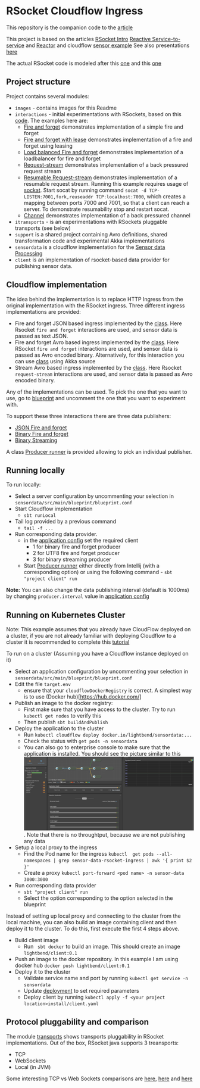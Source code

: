 # RSocket Cloudflow Ingress

This repository is the companion code to the [article](https://www.lightbend.com/blog/implementing-rsocket-ingress-in-cloudflow-part-1-getting-started)

This project is based on the articles [RSocket Intro](https://www.baeldung.com/rsocket)
[Reactive Service-to-service](https://dzone.com/articles/reactive-service-to-service-communication-with-rso-1)
and [Reactor](https://www.baeldung.com/reactor-core) and cloudflow [sensor example](https://github.com/lightbend/cloudflow/tree/master/examples/snippets/modules/ROOT/examples/sensor-data-scala)
See also presentations [here](https://www.youtube.com/watch?v=QJ3xw0MF-3U&list=PLQ4mEUUwQwBoGe4UX5mVbsNkt7DPk03Dl)

The actual RSocket code is modeled after this [one](https://github.com/b3rnoulli/rsocket-examples) and this [one](https://github.com/rsocket/rsocket-java/tree/develop/rsocket-examples/src/main/java/io/rsocket/examples/transport/tcp)


## Project structure
Project contains several modules:
* `images` - contains images for this Readme
* `interactions` - initial experimentations with RSockets, based on this [code](https://github.com/b3rnoulli/rsocket-examples).
The examples here are:
    * [Fire and forget](interactions/src/main/scala/com/lightbend/rsocket/examples/FireAndForgetClient.scala) 
    demonstrates implementation of a simple fire and forget
    * [Fire and forget with lease](interactions/src/main/scala/com/lightbend/rsocket/examples/FireAndForgetWithLeaseClient.scala) 
    demonstrates implementation of a fire and forget using leasing
    * [Load balanced Fire and forget](interactions/src/main/scala/com/lightbend/rsocket/examples/Multiserver.scala) 
    demonstrates implementation of a loadbalancer for fire and forget
    * [Request-stream](interactions/src/main/scala/com/lightbend/rsocket/examples/StreamingClient.scala) 
    demonstrates implementation of a back pressured request stream
    * [Resumable Request-stream](interactions/src/main/scala/com/lightbend/rsocket/examples/ResumableStreamingClient.scala) 
    demonstrates implementation of a resumable request stream. Running this example requires usage of [sockat](https://medium.com/@copyconstruct/socat-29453e9fc8a6).
    Start socat by running command `socat -d TCP-LISTEN:7001,fork,reuseaddr TCP:localhost:7000`, which creates a mapping between ports 7000 and 7001, so that a client
    can reach a server. To demonstrate resumability stop and restart socat.
    * [Channel](interactions/src/main/scala/com/lightbend/rsocket/examples/ChannelEchoClient.scala) 
    demonstrates implementation of a back pressured channel
* `itransports` - is an experimentations with RSockets pluggable transports (see below)
* `support` is a shared project containing Avro definitions, shared transformation code and experimental Akka implementations
* `sensordata` is a cloudflow implementation for the [Sensor data Processing](https://cloudflow.io/docs/current/get-started/hello-world-example.html)
* `client` is an implementation of rsocket-based data provider for publishing sensor data.

## Cloudflow implementation

The idea behind the implementation is to replace HTTP Ingress from the original implementation with the RSocket ingress.
Three different ingress implementations are provided:
* Fire and forget JSON based ingress implemented by the [class](sensordata/src/main/scala/com/lightbend/sensordata/rsocket/ingress/UTF8FireAndForget.scala).
Here Rsocket `fire and forget` interactions are used, and sensor data is passed as text JSON.
* Fire and forget Avro based ingress implemented by the [class](sensordata/src/main/scala/com/lightbend/sensordata/rsocket/ingress/BinaryFireAndForget.scala).
Here RSocket `fire and forget` interactions are used, and sensor data is passed as Avro encoded binary. Alternatively, for this interaction
you can use [class](sensordata/src/main/scala/com/lightbend/sensordata/rsocket/ingress/RSocketIngressSource.scala) using Akka source
* Stream Avro based ingress implemented by the [class](sensordata/src/main/scala/com/lightbend/sensordata/rsocket/ingress/BinaryRequestStream.scala).
Here Rsocket `request-stream` interactions are used, and sensor data is passed as Avro encoded binary. 

Any of the implementations can be used. To pick the one that you want to use, go to [blueprint](sensordata/src/main/blueprint/blueprint.conf)
and uncomment the one that you want to experiment with.

To support these three interactions there are three data publishers:
* [JSON Fire and forget](client/src/main/scala/com/lightbend/sensordata/producer/rsocket/UTF8FireAndForget.scala)
* [Binary Fire and forget](client/src/main/scala/com/lightbend/sensordata/producer/rsocket/BinaryFireAndForget.scala)
* [Binary Streaming](client/src/main/scala/com/lightbend/sensordata/producer/rsocket/BinaryRequestStream.scala)

A class [Producer runner](client/src/main/scala/com/lightbend/sensordata/producer/rsocket/ProducerRunner.scala) is provided allowing to 
pick an individual publisher.

## Running locally

To run locally:
* Select a server configuration by uncommenting your selection in `sensordata/src/main/blueprint/blueprint.conf`
* Start Cloudflow implementation
  * `sbt runLocal`
* Tail log provided by a previous command
    * `tail -f ...`
* Run corresponding data provider.
    * in the [application config](client/src/main/resources/application.conf) set the required client
        * 1 for binary fire and forget producer
        * 2 for UTF8 fire and forget producer
        * 3 for binary streaming producer
    * Start [Producer runner](client/src/main/scala/com/lightbend/sensordata/producer/rsocket/ProducerRunner.scala) 
either directly from Intellij (with a corresponding option) or using the following command - `sbt "project client" run`

**Note:** You can also change the data publishing interval (default is 1000ms) by changing `producer.interval` value in [application config](client/src/main/resources/application.conf)

## Running on Kubernetes Cluster
Note: This example assumes that you already have CloudFlow deployed on a cluster, if you are not already familiar with 
deploying Cloudflow to a cluster it is recommended to complete this 
[tutorial](https://cloudflow.io/docs/current/get-started/index.html)


To run on a cluster (Assuming you have a Cloudflow instance deployed on it)
* Select an application configuration by uncommenting your selection in `sensordata/src/main/blueprint/blueprint.conf`
* Edit the file `target.env`
  * ensure that your `cloudflowDockerRegistry` is correct. A simplest way is to use (Docker hub)[https://hub.docker.com/]
* Publish an image to the docker registry:
  * First make sure that you have access to the cluster. Try to run `kubectl get nodes` to verify this 
  * Then publish `sbt buildAndPublish`
* Deploy the application to the cluster
  * Run  `kubectl cloudflow deploy docker.io/lightbend/sensordata:...`
  * Check the status with `get pods -n sensordata`
  * You can also go to enterprise console to make sure that the application is installed. You should see
  the picture similar to this ![Console](images/cloudflow.png). Note that there is no throughtput, because we are not publishing any data 
* Setup a local proxy to the ingress
  * Find the Pod name for the ingress `kubectl  get pods --all-namespaces | grep sensor-data-rsocket-ingress | awk '{ print $2 }'`
  * Create a proxy `kubectl port-forward <pod name> -n sensor-data 3000:3000`
* Run corresponding data provider
  * `sbt "project client" run`
  * Select the option corresponding to the option selected in the blueprint
  
Instead of setting up local proxy and connecting to the cluster from the local machine, you can also build
an image containing client and then deploy it to the cluster.
To do this, first execute the first 4 steps above.  
* Build client image
    * Run ` sbt docker` to build an image. This should create an image `lightbend/client:0.1`
* Push an image to the docker repository. In this example I am using docker hub `docker push lightbend/client:0.1`
* Deploy it to the cluster 
    * Validate service name and port by running `kubectl get service -n sensordata`
    * Update [deployment](install/client.yaml) to set required parameters
    * Deploy client by running `kubectl apply -f <your project location>install/client.yaml`
    
## Protocol pluggability and comparison
The module [transports](/transports) shows transports pluggability in RSocket implementations.
Out of the box, RSocket java supports 3 treansports:
* TCP
* WebSockets
* Local (in JVM)  

Some interesting TCP vs Web Sockets comparisons are [here](https://medium.com/kifi-engineering/websockets-vs-regular-sockets-b3b8e7ea0708),
[here](https://developerinsider.co/difference-between-http-and-http-2-0-websocket/) and
[here](https://stackoverflow.com/questions/2681267/what-is-the-fundamental-difference-between-websockets-and-pure-tcp)